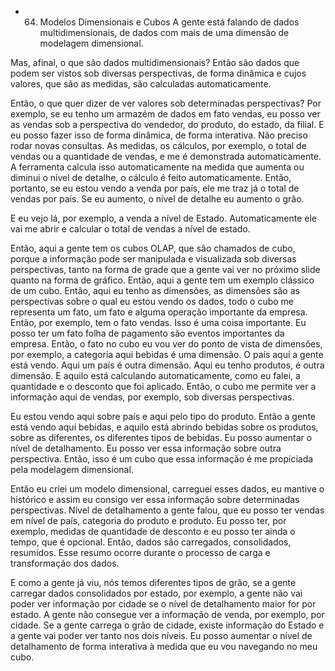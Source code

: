 - 64. Modelos Dimensionais e Cubos
A gente está falando de dados multidimensionais, de dados com mais de uma dimensão de modelagem dimensional. 

Mas, afinal, o que são dados multidimensionais? Então são dados que podem ser vistos sob diversas perspectivas, de forma dinâmica e cujos valores, que são as medidas, são calculadas automaticamente.

Então, o que quer dizer de ver valores sob determinadas perspectivas? Por exemplo, se eu tenho um armazém de dados em fato vendas, eu posso ver as vendas sob a perspectiva do vendedor, do produto, do estado, da filial. E eu posso fazer isso de forma dinâmica, de forma interativa. Não preciso rodar novas consultas.
As medidas, os cálculos, por exemplo, o total de vendas ou a quantidade de vendas, e me é demonstrada automaticamente. A ferramenta calcula isso automaticamente na medida que aumenta ou diminui o nível de detalhe, o cálculo é feito automaticamente.
Então, portanto, se eu estou vendo a venda por país, ele me traz já o total de vendas por país. Se eu aumento, o nível de detalhe eu aumento o grão.

E eu vejo lá, por exemplo, a venda a nível de Estado. Automaticamente ele vai me abrir e calcular o total de vendas a nível de estado.

Então, aqui a gente tem os cubos OLAP, que são chamados de cubo, porque a informação pode ser manipulada e visualizada sob diversas perspectivas, tanto na forma de grade que a gente vai ver no próximo slide quanto na forma de gráfico. Então, aqui a gente tem um exemplo clássico de um cubo.
Então, aqui eu tenho as dimensões, as dimensões são as perspectivas sobre o qual eu estou vendo os dados, todo o cubo me representa um fato, um fato e alguma operação importante da empresa. Então, por exemplo, tem o fato vendas. Isso é uma coisa importante. Eu posso ter um fato folha de pagamento são eventos importantes da empresa.
Então, o fato no cubo eu vou ver do ponto de vista de dimensões, por exemplo, a categoria aqui bebidas é uma dimensão. 
O país aqui a gente está vendo. Aqui um país é outra dimensão. Aqui eu tenho produtos, é outra dimensão. E aquilo está calculando automaticamente, como eu falei, a quantidade e o desconto que foi aplicado. Então, o cubo me permite ver a informação aqui de vendas, por exemplo, sob diversas perspectivas.

Eu estou vendo aqui sobre país e aqui pelo tipo do produto. Então a gente está vendo aqui bebidas, e aquilo está abrindo bebidas sobre os produtos, sobre as diferentes, os diferentes tipos de bebidas.
Eu posso aumentar o nível de detalhamento. Eu posso ver essa informação sobre outra perspectiva. Então, isso é um cubo que essa informação é me propiciada pela modelagem dimensional.

Então eu criei um modelo dimensional, carreguei esses dados, eu mantive o histórico e assim eu consigo ver essa informação sobre determinadas perspectivas. 
Nível de detalhamento a gente falou, que eu posso ter vendas em nível de país, categoria do produto e produto. Eu posso ter, por exemplo, medidas de quantidade de desconto e eu posso ter ainda o tempo, que é opcional.
Então, dados são carregados, consolidados, resumidos. Esse resumo ocorre durante o processo de carga e transformação dos dados.

E como a gente já viu, nós temos diferentes tipos de grão, se a gente carregar dados consolidados por estado, por exemplo, a gente não vai poder ver informação por cidade se o nível de detalhamento maior for por estado.
A gente não consegue ver a informação de venda, por exemplo, por cidade.
Se a gente carrega o grão de cidade, existe informação do Estado e a gente vai poder ver tanto nos dois níveis. Eu posso aumentar o nível de detalhamento de forma interativa à medida que eu vou navegando no meu cubo.